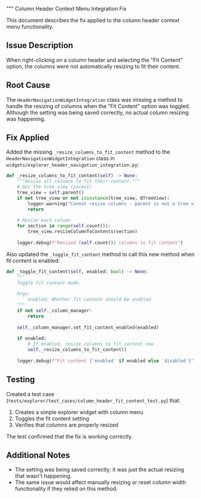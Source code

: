 """
Column Header Context Menu Integration Fix

This document describes the fix applied to the column header context menu functionality.

## Issue Description

When right-clicking on a column header and selecting the "Fit Content" option, the columns were not
automatically resizing to fit their content. 

## Root Cause

The `HeaderNavigationWidgetIntegration` class was missing a method to handle the resizing of columns
when the "Fit Content" option was toggled. Although the setting was being saved correctly, no actual
column resizing was happening.

## Fix Applied

Added the missing `_resize_columns_to_fit_content` method to the `HeaderNavigationWidgetIntegration` class
in `widgets/explorer_header_navigation_integration.py`:

```python
def _resize_columns_to_fit_content(self) -> None:
    """Resize all columns to fit their content."""
    # Get the tree view (parent)
    tree_view = self.parent()
    if not tree_view or not isinstance(tree_view, QTreeView):
        logger.warning("Cannot resize columns - parent is not a tree view")
        return
        
    # Resize each column
    for section in range(self.count()):
        tree_view.resizeColumnToContents(section)
        
    logger.debug(f"Resized {self.count()} columns to fit content")
```

Also updated the `_toggle_fit_content` method to call this new method when fit content is enabled:

```python
def _toggle_fit_content(self, enabled: bool) -> None:
    """
    Toggle fit content mode.
    
    Args:
        enabled: Whether fit content should be enabled
    """
    if not self._column_manager:
        return
        
    self._column_manager.set_fit_content_enabled(enabled)
    
    if enabled:
        # If enabled, resize columns to fit content now
        self._resize_columns_to_fit_content()
    
    logger.debug(f"Fit content {'enabled' if enabled else 'disabled'}")
```

## Testing

Created a test case (`tests/explorer/test_cases/column_header_fit_content_test.py`) that:
1. Creates a simple explorer widget with column menu
2. Toggles the fit content setting
3. Verifies that columns are properly resized

The test confirmed that the fix is working correctly.

## Additional Notes

- The setting was being saved correctly; it was just the actual resizing that wasn't happening.
- The same issue would affect manually resizing or reset column width functionality if they relied on this method.

